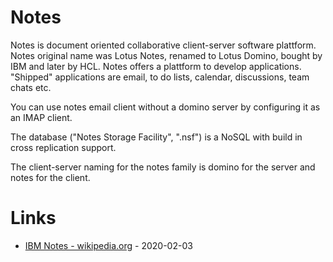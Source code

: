 # Notes

Notes is document oriented collaborative client-server software plattform.
Notes original name was Lotus Notes, renamed to Lotus Domino, bought by IBM and later by HCL.
Notes offers a plattform to develop applications. "Shipped" applications are email, to do lists, calendar, discussions, team chats etc.

You can use notes email client without a domino server by configuring it as an IMAP client.

The database ("Notes Storage Facility", ".nsf") is a NoSQL with build in cross replication support.

The client-server naming for the notes family is domino for the server and notes for the client.

# Links

* [IBM Notes - wikipedia.org](https://en.wikipedia.org/wiki/IBM_Notes) - 2020-02-03
